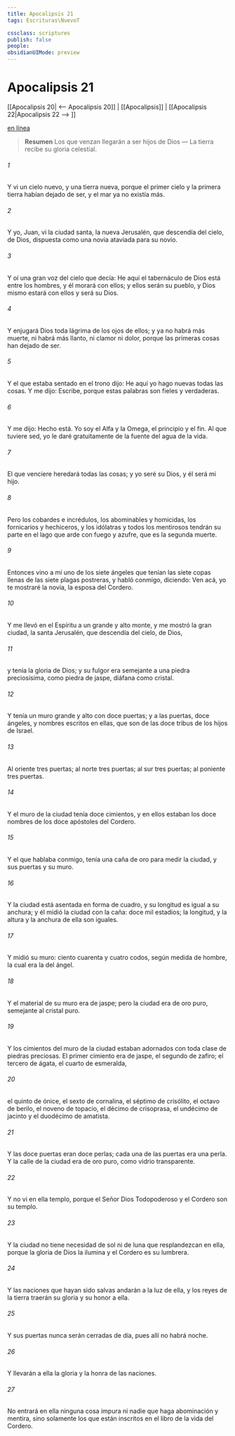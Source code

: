 ```yaml
---
title: Apocalipsis 21
tags: Escrituras\NuevoT

cssclass: scriptures
publish: false
people:
obsidianUIMode: preview
---
```


# Apocalipsis 21
[[Apocalipsis 20| <-- Apocalipsis 20]] | [[Apocalipsis]] | [[Apocalipsis 22|Apocalipsis 22 --> ]]

[en línea](https://churchofjesuschrist.org/study/scriptures/nt/rev/21?lang=spa)

> __Resumen__
Los que venzan llegarán a ser hijos de Dios — La tierra recibe su gloria celestial.

###### 1 
Y vi un cielo nuevo, y una tierra nueva, porque el primer cielo y la primera tierra habían dejado de ser, y el mar ya no existía más.

###### 2 
Y yo, Juan, vi la ciudad santa, la nueva Jerusalén, que descendía del cielo, de Dios, dispuesta como una novia ataviada para su novio.

###### 3 
Y oí una gran voz del cielo que decía: He aquí el tabernáculo de Dios está entre los hombres, y él morará con ellos; y ellos serán su pueblo, y Dios mismo estará con ellos y será su Dios.

###### 4 
Y enjugará Dios toda lágrima de los ojos de ellos; y ya no habrá más muerte, ni habrá más llanto, ni clamor ni dolor, porque las primeras cosas han dejado de ser.

###### 5 
Y el que estaba sentado en el trono dijo: He aquí yo hago nuevas todas las cosas. Y me dijo: Escribe, porque estas palabras son fieles y verdaderas.

###### 6 
Y me dijo: Hecho está. Yo soy el Alfa y la Omega, el principio y el fin. Al que tuviere sed, yo le daré gratuitamente de la fuente del agua de la vida.

###### 7 
El que venciere heredará todas las cosas; y yo seré su Dios, y él será mi hijo.

###### 8 
Pero los cobardes e incrédulos, los abominables y homicidas, los fornicarios y hechiceros, y los idólatras y todos los mentirosos tendrán su parte en el lago que arde con fuego y azufre, que es la segunda muerte.

###### 9 
Entonces vino a mí uno de los siete ángeles que tenían las siete copas llenas de las siete plagas postreras, y habló conmigo, diciendo: Ven acá, yo te mostraré la novia, la esposa del Cordero.

###### 10 
Y me llevó en el Espíritu a un grande y alto monte, y me mostró la gran ciudad, la santa Jerusalén, que descendía del cielo, de Dios,

###### 11 
y tenía la gloria de Dios; y su fulgor era semejante a una piedra preciosísima, como piedra de jaspe, diáfana como cristal.

###### 12 
Y tenía un muro grande y alto con doce puertas; y a las puertas, doce ángeles, y nombres escritos en ellas, que son  de las doce tribus de los hijos de Israel.

###### 13 
Al oriente tres puertas; al norte tres puertas; al sur tres puertas; al poniente tres puertas.

###### 14 
Y el muro de la ciudad tenía doce cimientos, y en ellos estaban los doce nombres de los doce apóstoles del Cordero.

###### 15 
Y el que hablaba conmigo, tenía una caña de oro para medir la ciudad, y sus puertas y su muro.

###### 16 
Y la ciudad está asentada en forma de cuadro, y su longitud es igual a su anchura; y él midió la ciudad con la caña: doce mil estadios; la longitud, y la altura y la anchura de ella son iguales.

###### 17 
Y midió su muro: ciento cuarenta y cuatro codos, según medida de hombre, la cual era la del ángel.

###### 18 
Y el material de su muro era de jaspe; pero la ciudad era de oro puro, semejante al cristal puro.

###### 19 
Y los cimientos del muro de la ciudad estaban adornados con toda clase de piedras preciosas. El primer cimiento era de jaspe, el segundo de zafiro; el tercero de ágata, el cuarto de esmeralda,

###### 20 
el quinto de ónice, el sexto de cornalina, el séptimo de crisólito, el octavo de berilo, el noveno de topacio, el décimo de crisoprasa, el undécimo de jacinto y el duodécimo de amatista.

###### 21 
Y las doce puertas eran doce perlas; cada una de las puertas era una perla. Y la calle de la ciudad era de oro puro, como vidrio transparente.

###### 22 
Y no vi en ella templo, porque el Señor Dios Todopoderoso y el Cordero son su templo.

###### 23 
Y la ciudad no tiene necesidad de sol ni de luna que resplandezcan en ella, porque la gloria de Dios la ilumina y el Cordero es su lumbrera.

###### 24 
Y las naciones que hayan sido salvas andarán a la luz de ella, y los reyes de la tierra traerán su gloria y su honor a ella.

###### 25 
Y sus puertas nunca serán cerradas de día, pues allí no habrá noche.

###### 26 
Y llevarán a ella la gloria y la honra de las naciones.

###### 27 
No entrará en ella ninguna cosa impura ni nadie que haga abominación y mentira, sino solamente los que están inscritos en el libro de la vida del Cordero.

